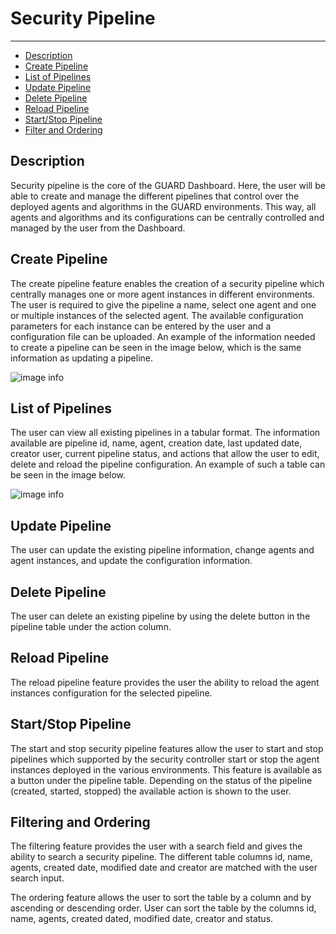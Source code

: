 # Security Pipeline

---

- [Description](#description)
- [Create Pipeline](#create)
- [List of Pipelines](#list)
- [Update Pipeline](#update)
- [Delete Pipeline](#delete)
- [Reload Pipeline](#reload)
- [Start/Stop Pipeline](#start)
- [Filter and Ordering](#filtering)

<a name="description"></a>
## Description
Security pipeline is the core of the GUARD Dashboard. Here, the user will be able to create and manage the different pipelines
that control over the deployed agents and algorithms in the GUARD environments. This way, all agents and algorithms and its configurations
can be centrally controlled and managed by the user from the Dashboard. 

<a name="create"></a>
## Create Pipeline
The create pipeline feature enables the creation of a security pipeline which centrally manages one or more agent instances 
in different environments. The user is required to give the pipeline a name, select one agent and one or multiple instances 
of the selected agent. The available configuration parameters for each instance can be entered by the user and a configuration 
file can be uploaded. An example of the information needed to create a pipeline can be seen in the image below, which is the same 
information as updating a pipeline.

![image info](../../../images/docs/pipeline_edit_page_with_agent_panel.png)

<a name="list"></a>
## List  of Pipelines

The user can view all existing pipelines in a tabular format. The information available are pipeline id, name, agent, 
creation date, last updated date, creator user, current pipeline status, and actions that allow the user to edit, delete 
and reload the pipeline configuration. An example of such a table can be seen in the image below. 

![image info](../../../images/docs/pipeline_list_page.png)

<a name="update"></a>
## Update Pipeline

The user can update the existing pipeline information, change agents and agent instances, and update the configuration information.

<a name="delete"></a>
## Delete Pipeline

The user can delete an existing pipeline by using the delete button in the pipeline table under the action column.

<a name="reload"></a>
## Reload Pipeline

The reload pipeline feature provides the user the ability to reload the agent instances configuration for the selected pipeline.

<a name="start"></a>
## Start/Stop Pipeline

The start and stop security pipeline features allow the user to start and stop pipelines which supported by the security 
controller start or stop the agent instances deployed in the various environments. This feature is available as a button 
under the pipeline table. Depending on the status of the pipeline (created, started, stopped) the available action is 
shown to the user.

<a name="filtering"></a>
## Filtering and Ordering
The filtering feature provides the user with a search field and gives the ability to search a security pipeline. 
The different table columns id, name, agents, created date, modified date and creator are matched with the user search input.

The ordering feature allows the user to sort the table by a column and by ascending or descending order.
User can sort the table by the columns id, name, agents, created dated, modified date, creator and status.